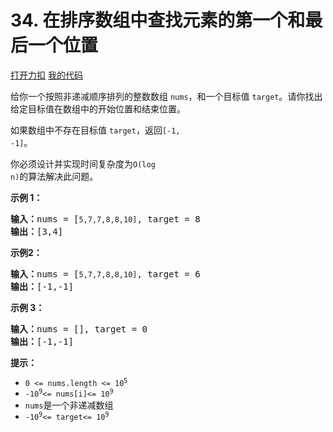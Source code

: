 # 34. 在排序数组中查找元素的第一个和最后一个位置

[打开力扣](https://leetcode.cn/problems/find-first-and-last-position-of-element-in-sorted-array) [我的代码](34.find_first_and_last_position_of_element_in_sorted_array.py)

给你一个按照非递减顺序排列的整数数组 <code>nums</code>，和一个目标值 <code>target</code>。请你找出给定目标值在数组中的开始位置和结束位置。

如果数组中不存在目标值 <code>target</code>，返回<code>[-1, -1]</code>。

你必须设计并实现时间复杂度为<code>O(log n)</code>的算法解决此问题。



<strong>示例 1：</strong>

<pre>
<strong>输入：</strong>nums = [<code>5,7,7,8,8,10]</code>, target = 8
<strong>输出：</strong>[3,4]</pre>

<strong>示例2：</strong>

<pre>
<strong>输入：</strong>nums = [<code>5,7,7,8,8,10]</code>, target = 6
<strong>输出：</strong>[-1,-1]</pre>

<strong>示例 3：</strong>

<pre>
<strong>输入：</strong>nums = [], target = 0
<strong>输出：</strong>[-1,-1]</pre>



<strong>提示：</strong>

<ul>
	<li><code>0 <= nums.length <= 10<sup>5</sup></code></li>
	<li><code>-10<sup>9</sup><= nums[i]<= 10<sup>9</sup></code></li>
	<li><code>nums</code>是一个非递减数组</li>
	<li><code>-10<sup>9</sup><= target<= 10<sup>9</sup></code></li>
</ul>
